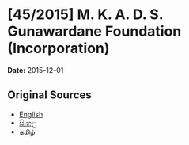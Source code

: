 # [45/2015] M. K. A. D. S. Gunawardane Foundation (Incorporation)

**Date:** 2015-12-01

## Original Sources

- [English](https://documents.gov.lk/view/bills/2015/12/45-2015_E.pdf)
- [සිංහල](https://documents.gov.lk/view/bills/2015/12/45-2015_S.pdf)
- [தமிழ்](https://documents.gov.lk/view/bills/2015/12/45-2015_T.pdf)
